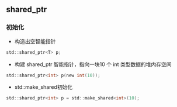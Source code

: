 <!--
 * @Description: 
 * @Version: 1.0
 * @Author: DaLao
 * @Email: dalao_li@163.com
 * @Date: 2022-03-27 21:36:47
 * @LastEditors: DaLao
 * @LastEditTime: 2022-03-27 21:40:59
-->

## shared_ptr


### 初始化

- 构造出空智能指针

```c
std::shared_ptr<T> p;
```

- 构建 shared_ptr 智能指针，指向一块10 个 int 类型数据的堆内存空间

```c
std::shared_ptr<int> p(new int(10));
```

- std::make_shared<T>初始化

```c
std::shared_ptr<int> p = std::make_shared<int>(10);
```